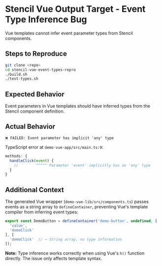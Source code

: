 # Stencil Vue Output Target - Event Type Inference Bug

Vue templates cannot infer event parameter types from Stencil components.

## Steps to Reproduce

```bash
git clone <repo>
cd stencil-vue-event-types-repro
./build.sh
./test-types.sh
```

## Expected Behavior

Event parameters in Vue templates should have inferred types from the Stencil component definition.

## Actual Behavior

```
❌ FAILED: Event parameter has implicit 'any' type
```

TypeScript error at `demo-vue-app/src/main.ts:9`:
```typescript
methods: {
  handleClick(event) {
    //        ^^^^^ Parameter 'event' implicitly has an 'any' type
  }
}
```

## Additional Context

The generated Vue wrapper (`demo-vue-lib/src/components.ts`) passes events as a string array to `defineContainer`, preventing Vue's template compiler from inferring event types:

```typescript
export const DemoButton = defineContainer('demo-button', undefined, [
  'value',
  'demoClick'
], [
  'demoClick'  // ← String array, no type information
]);
```

**Note:** Type inference works correctly when using Vue's `h()` function directly. The issue only affects template syntax.